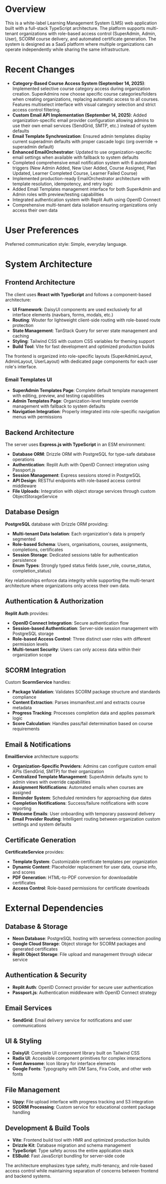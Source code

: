 # Overview

This is a white-label Learning Management System (LMS) web application built with a full-stack TypeScript architecture. The platform supports multi-tenant organizations with role-based access control (SuperAdmin, Admin, User), SCORM course delivery, and automated certificate generation. The system is designed as a SaaS platform where multiple organizations can operate independently while sharing the same infrastructure.

# Recent Changes

- **Category-Based Course Access System (September 14, 2025)**: Implemented selective course category access during organization creation. SuperAdmins now choose specific course categories/folders when creating organizations, replacing automatic access to all courses. Features multiselect interface with visual category selection and strict access control filtering.
- **Custom Email API Implementation (September 14, 2025)**: Added organization-specific email provider configuration allowing admins to use their own email services (SendGrid, SMTP, etc.) instead of system defaults
- **Email Template Synchronization**: Ensured admin templates display current superadmin defaults with proper cascade logic (org override → superadmin default)  
- **Enhanced EmailOrchestrator**: Updated to use organization-specific email settings when available with fallback to system defaults
- Completed comprehensive email notification system with 6 automated triggers (New Admin Added, New User Added, Course Assigned, Plan Updated, Learner Completed Course, Learner Failed Course)
- Implemented production-ready EmailOrchestrator architecture with template resolution, idempotency, and retry logic
- Added Email Templates management interface for both SuperAdmin and Admin roles with preview/testing capabilities
- Integrated authentication system with Replit Auth using OpenID Connect
- Comprehensive multi-tenant data isolation ensuring organizations only access their own data

# User Preferences

Preferred communication style: Simple, everyday language.

# System Architecture

## Frontend Architecture

The client uses **React with TypeScript** and follows a component-based architecture:

- **UI Framework**: DaisyUI components are used exclusively for all interface elements (navbars, forms, modals, etc.)
- **Routing**: Wouter for lightweight client-side routing with role-based route protection
- **State Management**: TanStack Query for server state management and caching
- **Styling**: Tailwind CSS with custom CSS variables for theming support
- **Build Tool**: Vite for fast development and optimized production builds

The frontend is organized into role-specific layouts (SuperAdminLayout, AdminLayout, UserLayout) with dedicated page components for each user role's interface.

### Email Templates UI

- **SuperAdmin Templates Page**: Complete default template management with editing, preview, and testing capabilities
- **Admin Templates Page**: Organization-level template override management with fallback to system defaults
- **Navigation Integration**: Properly integrated into role-specific navigation menus with permissions

## Backend Architecture

The server uses **Express.js with TypeScript** in an ESM environment:

- **Database ORM**: Drizzle ORM with PostgreSQL for type-safe database operations
- **Authentication**: Replit Auth with OpenID Connect integration using Passport.js
- **Session Management**: Express sessions stored in PostgreSQL
- **API Design**: RESTful endpoints with role-based access control middleware
- **File Uploads**: Integration with object storage services through custom ObjectStorageService

## Database Design

**PostgreSQL** database with Drizzle ORM providing:

- **Multi-tenant Data Isolation**: Each organization's data is properly segmented
- **Role-based Schema**: Users, organisations, courses, assignments, completions, certificates
- **Session Storage**: Dedicated sessions table for authentication persistence
- **Enum Types**: Strongly typed status fields (user_role, course_status, completion_status)

Key relationships enforce data integrity while supporting the multi-tenant architecture where organizations only access their own data.

## Authentication & Authorization

**Replit Auth** provides:

- **OpenID Connect Integration**: Secure authentication flow
- **Session-based Authentication**: Server-side session management with PostgreSQL storage
- **Role-based Access Control**: Three distinct user roles with different permission levels
- **Multi-tenant Security**: Users can only access data within their organization scope

## SCORM Integration

Custom **ScormService** handles:

- **Package Validation**: Validates SCORM package structure and standards compliance
- **Content Extraction**: Parses imsmanifest.xml and extracts course metadata
- **Progress Tracking**: Processes completion data and applies passmark logic
- **Score Calculation**: Handles pass/fail determination based on course requirements

## Email & Notifications

**EmailService** architecture supports:

- **Organization-Specific Providers**: Admins can configure custom email APIs (SendGrid, SMTP) for their organization
- **Centralized Template Management**: SuperAdmin defaults sync to admin views with override capabilities
- **Assignment Notifications**: Automated emails when courses are assigned
- **Reminder System**: Scheduled reminders for approaching due dates
- **Completion Notifications**: Success/failure notifications with score reporting
- **Welcome Emails**: User onboarding with temporary password delivery
- **Email Provider Routing**: Intelligent routing between organization custom settings and system defaults

## Certificate Generation

**CertificateService** provides:

- **Template System**: Customizable certificate templates per organization
- **Dynamic Content**: Placeholder replacement for user data, course info, and scores
- **PDF Generation**: HTML-to-PDF conversion for downloadable certificates
- **Access Control**: Role-based permissions for certificate downloads

# External Dependencies

## Database & Storage
- **Neon Database**: PostgreSQL hosting with serverless connection pooling
- **Google Cloud Storage**: Object storage for SCORM packages and generated certificates
- **Replit Object Storage**: File upload and management through sidecar service

## Authentication & Security
- **Replit Auth**: OpenID Connect provider for secure user authentication
- **Passport.js**: Authentication middleware with OpenID Connect strategy

## Email Services
- **SendGrid**: Email delivery service for notifications and user communications

## UI & Styling
- **DaisyUI**: Complete UI component library built on Tailwind CSS
- **Radix UI**: Accessible component primitives for complex interactions
- **Font Awesome**: Icon library for interface elements
- **Google Fonts**: Typography with DM Sans, Fira Code, and other web fonts

## File Management
- **Uppy**: File upload interface with progress tracking and S3 integration
- **SCORM Processing**: Custom service for educational content package handling

## Development & Build Tools
- **Vite**: Frontend build tool with HMR and optimized production builds
- **Drizzle Kit**: Database migration and schema management
- **TypeScript**: Type safety across the entire application stack
- **ESBuild**: Fast JavaScript bundling for server-side code

The architecture emphasizes type safety, multi-tenancy, and role-based access control while maintaining separation of concerns between frontend and backend systems.